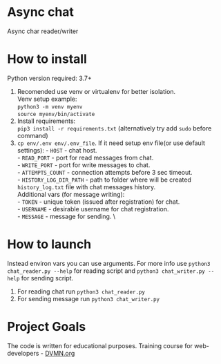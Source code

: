 # Async chat
Async char reader/writer
# How to install
Python version required: 3.7+
1. Recomended use venv or virtualenv for better isolation.\
   Venv setup example: \
   `python3 -m venv myenv`\
   `source myenv/bin/activate`
2. Install requirements: \
   `pip3 install -r requirements.txt` (alternatively try add `sudo` before command)
3. `cp env/.env env/.env_file`. If it need setup env file(or use default settings):
        - `HOST` - chat host. \
        - `READ_PORT` - port for read messages from chat. \
        - `WRITE_PORT` - port for write messages to chat. \
        - `ATTEMPTS_COUNT` - connection attempts before 3 sec timeout.  \
        - `HISTORY_LOG_DIR_PATH` - path to folder where will be created `history_log.txt` file with chat messages history. \
        Additional vars (for message writing): \
        - `TOKEN` - unique token (issued after registration) for chat. \
        - `USERNAME` - desirable username for chat registration. \
        - `MESSAGE` - message for sending. \

# How to launch
Instead environ vars you can use arguments. For more info use `python3 chat_reader.py --help` for reading script and `python3 chat_writer.py --help` for sending script.
1) For reading chat run `python3 chat_reader.py`
2) For sending message run `python3 chat_writer.py`

# Project Goals
The code is written for educational purposes. Training course for web-developers - [DVMN.org](https://dvmn.org)
